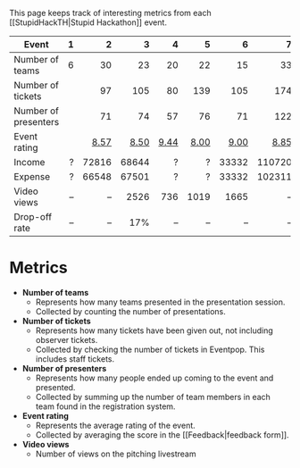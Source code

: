 This page keeps track of interesting metrics from each [[StupidHackTH|Stupid Hackathon]] event.

| Event | 1 | 2 | 3 | 4 | 5 | 6 | 7 | 8 | 9 |
| ---- | ---:| ---:| ---:| ---:| ---:| ---:| ---:| ---:| ---:|
| Number of teams   | 6 | 30 | 23 | 20 | 22 | 15 | 33 | 25 | 13 |
| Number of tickets |   | 97 | 105 | 80 | 139 | 105 | 174 | 150 | 89 |
| Number of presenters |   | 71 | 74 | 57 | 76 | 71 | 122 | 72 | 63 |
| Event rating |   | [8.57](/wiki/Feedback/sht2) | [8.50](/wiki/Feedback/sht3) | [9.44](/wiki/Feedback/sht4) | [8.00](/wiki/Feedback/sht5) | [9.00](/wiki/Feedback/sht6) | [8.85](/wiki/Feedback/sht7) | [8.60](/wiki/Feedback/sht8) | [9.40](/wiki/Feedback/sht9) |
| Income | ? | 72816 | 68644 | ? | ? | 33332 | 110720 | 119923 | 129700 |
| Expense | ? | 66548 | 67501 | ? | ? | 33332 | 102311 | 118274 | 127323 |
| Video views | – | – | 2526 | 736 | 1019 | 1665 | – | 3918 | 5362 |
| Drop-off rate | – | – | 17% | – | – | – | – | 27% | 7.4% |

# Metrics

- **Number of teams**
    - Represents how many teams presented in the presentation session.
    - Collected by counting the number of presentations.
- **Number of tickets**
    - Represents how many tickets have been given out, not including observer tickets.
    - Collected by checking the number of tickets in Eventpop. This includes staff tickets.
- **Number of presenters**
    - Represents how many people ended up coming to the event and presented.
    - Collected by summing up the number of team members in each team found in the registration system.
- **Event rating**
    - Represents the average rating of the event.
    - Collected by averaging the score in the [[Feedback|feedback form]].
- **Video views**
    - Number of views on the pitching livestream